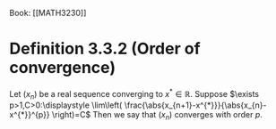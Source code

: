 Book: [[MATH3230]]
# Definition 3.3.2 (Order of convergence)
Let $(x_{n})$ be a real sequence converging to $x^{*}\in \mathbb{R}$.
Suppose $\exists p>1,C>0:\displaystyle \lim\left( \frac{\abs{x_{n+1}-x^{*}}}{\abs{x_{n}-x^{*}}^{p}} \right)=C$
Then we say that $(x_{n})$ converges with order $p$.
